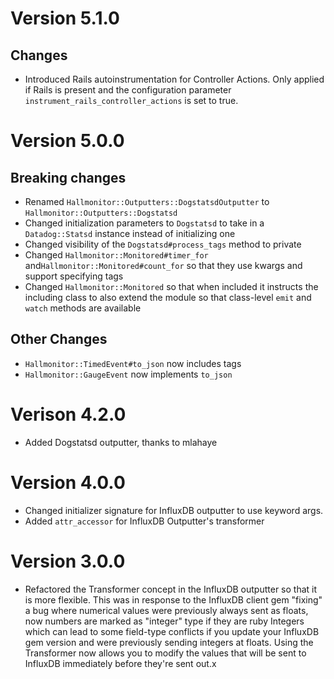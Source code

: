 # Version 5.1.0
## Changes
- Introduced Rails autoinstrumentation for Controller Actions.  Only
  applied if Rails is present and the configuration parameter
  `instrument_rails_controller_actions` is set to true.

# Version 5.0.0
## Breaking changes
- Renamed `Hallmonitor::Outputters::DogstatsdOutputter` to
  `Hallmonitor::Outputters::Dogstatsd`
- Changed initialization parameters to `Dogstatsd` to take in a
  `Datadog::Statsd` instance instead of initializing one
- Changed visibility of the `Dogstatsd#process_tags` method to private
- Changed `Hallmonitor::Monitored#timer_for`
  and`Hallmonitor::Monitored#count_for` so that they use kwargs and
  support specifying tags
- Changed `Hallmonitor::Monitored` so that when included it instructs
  the including class to also extend the module so that class-level
  `emit` and `watch` methods are available
## Other Changes
- `Hallmonitor::TimedEvent#to_json` now includes tags
- `Hallmonitor::GaugeEvent` now implements `to_json`

# Verison 4.2.0
- Added Dogstatsd outputter, thanks to mlahaye

# Version 4.0.0
- Changed initializer signature for InfluxDB outputter to use
  keyword args.
- Added `attr_accessor` for InfluxDB Outputter's transformer

# Version 3.0.0
- Refactored the Transformer concept in the InfluxDB outputter so that
  it is more flexible. This was in response to the InfluxDB client gem
  "fixing" a bug where numerical values were previously always sent as
  floats, now numbers are marked as "integer" type if they are ruby
  Integers which can lead to some field-type conflicts if you update
  your InfluxDB gem version and were previously sending integers at
  floats.  Using the Transformer now allows you to modify the values
  that will be sent to InfluxDB immediately before they're sent out.x
